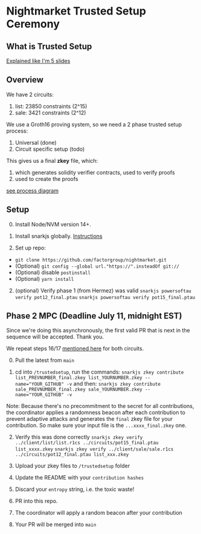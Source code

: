# Nightmarket Trusted Setup Ceremony

## What is Trusted Setup
[Explained like I'm 5 slides](https://docs.google.com/presentation/d/1ipvQEkkL-DZdZmwi_PGF_2QaVVyDjWJjTKJdDG3h5Xg/edit?usp=sharing)

## Overview
We have 2 circuits: 
1. list: 23850 constraints (2^15)
2. sale: 3421 constraints (2^12)

We use a Groth16 proving system, so we need a 2 phase trusted setup process: 
1. Universal (done)
2. Circuit specific setup (todo)

This gives us a final **zkey** file, which:
1. which generates solidity verifier contracts, used to verify proofs
2. used to create the proofs

[see process diagram](https://fvictorio.notion.site/image/https%3A%2F%2Fs3-us-west-2.amazonaws.com%2Fsecure.notion-static.com%2F5f267294-acb7-4a7b-b68d-a9ffe3fa1c71%2Fdiagram.png?table=block&id=2e2fd7a5-4c9e-429e-8d6b-57caa4b06b68&spaceId=999fcf0b-d32c-46d7-922b-b4a5f30b1f90&width=2000&userId=&cache=v2)


## Setup
0. Install Node/NVM version 14+. 

1. Install snarkjs globally. [Instructions](https://www.npmjs.com/package/snarkjs)

2. Set up repo: 
- `git clone https://github.com/factorgroup/nightmarket.git`
- (Optional) ```git config --global url."https://".insteadOf git://```
- (Optional) disable `postinstall`
- (Optional) `yarn install`

2. (optional) Verify phase 1 (from Hermez) was valid
`snarkjs powersoftau verify pot12_final.ptau`
`snarkjs powersoftau verify pot15_final.ptau`

## Phase 2 MPC (Deadline July 11, midnight EST)
Since we're doing this asynchronously, the first valid PR that is next in the sequence will be accepted. Thank you. 

We repeat steps 16/17 [mentioned here](https://github.com/factorgroup/nightmarket.git) for both circuits.

0. Pull the latest from `main`

1. cd into `/trustedsetup`, run the commands:
`snarkjs zkey contribute list_PREVNUMBER_final.zkey list_YOURNUMBER.zkey --name="YOUR_GITHUB" -v`
and then:
`snarkjs zkey contribute sale_PREVNUMBER_final.zkey sale_YOURNUMBER.zkey --name="YOUR_GITHUB" -v`

Note: Because there's no precommitment to the secret for all contributions, the coordinator applies a randomness beacon after each contribution to prevent adaptive attacks and generates the `final` zkey file for your contribution. So make sure your input file is the `...xxxx_final.zkey` one.

2. Verify this was done correctly
`snarkjs zkey verify ../client/list/list.r1cs ../circuits/pot15_final.ptau list_xxxx.zkey`
`snarkjs zkey verify ../client/sale/sale.r1cs ../circuits/pot12_final.ptau list_xxx.zkey`

3. Upload your zkey files to `/trustedsetup` folder

4. Update the README with your `contribution hashes`

5. Discard your `entropy` string, i.e. the toxic waste!

6. PR into this repo. 

7. The coordinator will apply a random beacon after your contribution

8. Your PR will be merged into `main`
